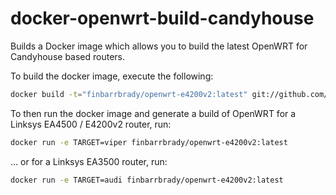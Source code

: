 # docker-openwrt-build-candyhouse
Builds a Docker image which allows you to build the latest OpenWRT for Candyhouse based routers.

To build the docker image, execute the following:

```bash
docker build -t="finbarrbrady/openwrt-e4200v2:latest" git://github.com/fbradyirl/docker-openwrt-build-candyhouse
```

To then run the docker image and generate a build of OpenWRT for a Linksys EA4500 / E4200v2 router, run:
```bash
docker run -e TARGET=viper finbarrbrady/openwrt-e4200v2:latest
```

... or for a Linksys EA3500 router, run:
```bash
docker run -e TARGET=audi finbarrbrady/openwrt-e4200v2:latest
```

